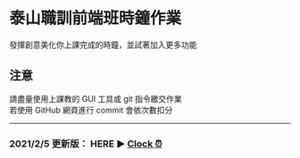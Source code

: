 # 泰山職訓前端班時鐘作業
發揮創意美化你上課完成的時鐘，並試著加入更多功能  

## 注意
請盡量使用上課教的 GUI 工具或 git 指令繳交作業  
若使用 GitHub 網頁進行 commit 會依次數扣分

--------------------------------------------
### 2021/2/5 更新版： HERE ▶ [Clock ⏰](https://github.com/ellallu0903/js-clock)
